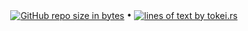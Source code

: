 <p align="center">
  <a href="#"><img src="https://img.shields.io/github/repo-size/andry81/pyxvcs--gh-stats?logo=github" valign="middle" alt="GitHub repo size in bytes" /></a>
• <a href="https://github.com/XAMPPRocky/tokei"><img src="https://tokei.rs/b1/github/andry81/pyxvcs--gh-stats?category=lines" valign="middle" alt="lines of text by tokei.rs" /></a>
